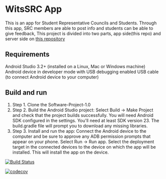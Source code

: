 # WitsSRC App
 
This is an app for Student Representative Councils and Students.
Through this app, SRC members are able to post info and students
can be able to give feedback, This project is divided into two
parts, app side(this repo) and server side on <a href='https://github.com/PermanentPortionX/Software-Project-1.0-ServerSide'>this repository</a>

## Requirements
Android Studio 3.2+ (installed on a Linux, Mac or Windows machine)
Android device in developer mode with USB debugging enabled
USB cable (to connect Android device to your computer)

## Build and run
1. Step 1. Clone the Software-Project-1.0
2. Step 2. Build the Android Studio project: 
 Select Build -> Make Project and check that the project builds successfully. You will need Android SDK configured in the settings. You'll  need at least SDK version 23. The build.gradle file will prompt you to download any missing libraries.
3. Step 3. Install and run the app:
 Connect the Android device to the computer and be sure to approve any ADB permission prompts that appear on your phone. Select Run -> Run app. Select the deployment target in the connected devices to the device on which the app will be installed. This will install the app on the device.


[![Build Status](https://travis-ci.org/software-projects-qubit/Software-Project-1.0.svg?branch=master)](https://travis-ci.org/software-projects-qubit/Software-Project-1.0)

[![codecov](https://codecov.io/gh/software-projects-qubit/Software-Project-1.0/branch/master/graph/badge.svg)](https://codecov.io/gh/software-projects-qubit/Software-Project-1.0)
